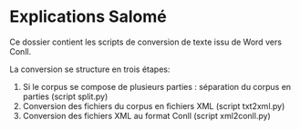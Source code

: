 # Explications Salomé
Ce dossier contient les scripts de conversion de texte issu de Word vers Conll. 

La conversion se structure en trois étapes: 
1. Si le corpus se compose de plusieurs parties : séparation du corpus en parties (script split.py)
2. Conversion des fichiers du corpus en fichiers XML (script txt2xml.py)
3. Conversion des fichiers XML au format Conll (script xml2conll.py)

